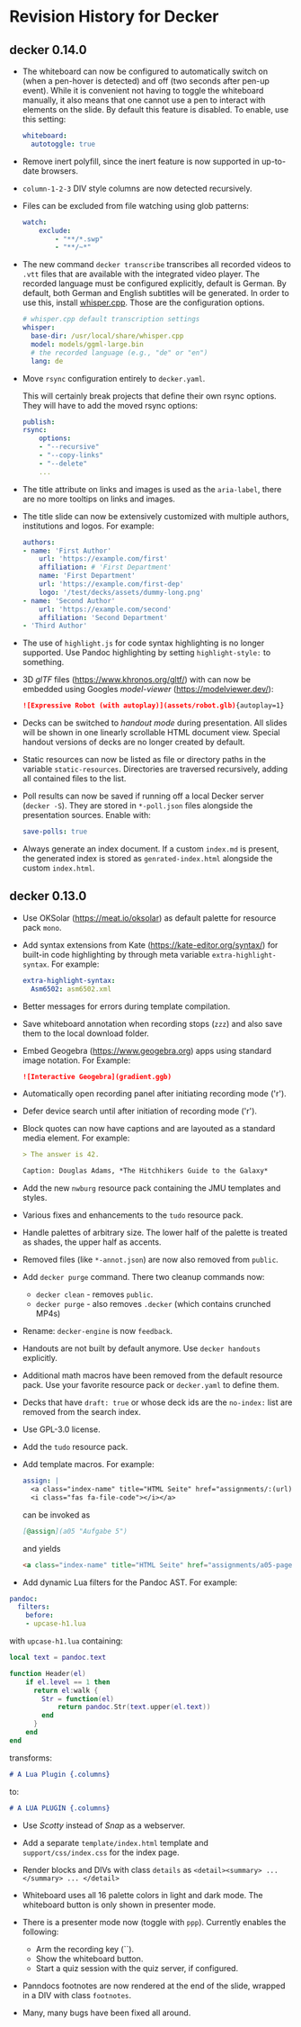 # Revision History for Decker

## decker 0.14.0

-   The whiteboard can now be configured to automatically switch on 
    (when a pen-hover is detected) and off (two seconds after pen-up event).
    While it is convenient not having to toggle the whiteboard manually, it
    also means that one cannot use a pen to interact with elements on the slide.
    By default this feature is disabled. To enable, use this setting:

    ``` yaml
    whiteboard:
      autotoggle: true
    ```

-   Remove inert polyfill, since the inert feature is now supported in
    up-to-date browsers.

-   `column-1-2-3` DIV style columns are now detected recursively.

-   Files can be excluded from file watching using glob patterns:

    ``` yaml
    watch:
        exclude: 
            - "**/*.swp"
            - "**/~*"
    ```

-   The new command `decker transcribe` transcribes all recorded videos to
    `.vtt` files that are available with the integrated video player. The
    recorded language must be configured explicitly, default is German. By default,
    both German and English subtitles will be generated. In order to use this,
    install [whisper.cpp](https://github.com/ggerganov/whisper.cpp). Those are the configuration options.

    ``` yaml
    # whisper.cpp default transcription settings
    whisper:
      base-dir: /usr/local/share/whisper.cpp
      model: models/ggml-large.bin
      # the recorded language (e.g., "de" or "en")
      lang: de 
    ```

-   Move `rsync` configuration entirely to `decker.yaml`.

    This will certainly break projects that define their own rsync options. They
    will have to add the moved rsync options:

    ``` yaml
    publish:
    rsync:
        options:
        - "--recursive"
        - "--copy-links"
        - "--delete"
        ...
    ```

-   The title attribute on links and images is used as the `aria-label`, there
    are no more tooltips on links and images.

-   The title slide can now be extensively customized with multiple authors,
    institutions and logos. For example:

    ``` yaml
    authors:
    - name: 'First Author'
        url: 'https://example.com/first'
        affiliation: # 'First Department'
        name: 'First Department'
        url: 'https://example.com/first-dep'
        logo: '/test/decks/assets/dummy-long.png'
    - name: 'Second Author'
        url: 'https://example.com/second'
        affiliation: 'Second Department'
    - 'Third Author'
    ```

-   The use of `highlight.js` for code syntax highlighting is no longer
    supported. Use Pandoc highlighting by setting `highlight-style:` to
    something.

-   3D *glTF* files (https://www.khronos.org/gltf/) with can now be embedded
    using Googles *model-viewer* (https://modelviewer.dev/):

    ``` md
    ![Expressive Robot (with autoplay)](assets/robot.glb){autoplay=1}
    ```

-   Decks can be switched to *handout mode* during presentation. All slides will
    be shown in one linearly scrollable HTML document view. Special handout
    versions of decks are no longer created by default.

-   Static resources can now be listed as file or directory paths in the
    variable `static-resources`. Directories are traversed recursively, adding
    all contained files to the list.

-   Poll results can now be saved if running off a local Decker server
    (`decker -S`). They are stored in `*-poll.json` files alongside the
    presentation sources. Enable with:

    ``` yaml
    save-polls: true
    ```

-   Always generate an index document. If a custom `index.md` is present, the
    generated index is stored as `genrated-index.html` alongside the custom
    `index.html`.

## decker 0.13.0

-   Use OKSolar (https://meat.io/oksolar) as default palette for resource pack
    `mono`.

-   Add syntax extensions from Kate (https://kate-editor.org/syntax/) for
    built-in code highlighting by through meta variable
    `extra-highlight-syntax`. For example:

    ``` yaml
    extra-highlight-syntax:
      Asm6502: asm6502.xml
    ```

-   Better messages for errors during template compilation.

-   Save whiteboard annotation when recording stops (`zzz`) and also save them
    to the local download folder.

-   Embed Geogebra (https://www.geogebra.org) apps using standard image
    notation. For Example:

    ``` markdown
    ![Interactive Geogebra](gradient.ggb)
    ```

-   Automatically open recording panel after initiating recording mode ('r').

-   Defer device search until after initiation of recording mode ('r').

-   Block quotes can now have captions and are layouted as a standard media
    element. For example:

    ``` markdown
    > The answer is 42.

    Caption: Douglas Adams, *The Hitchhikers Guide to the Galaxy*
    ```

-   Add the new `nwburg` resource pack containing the JMU templates and styles.

-   Various fixes and enhancements to the `tudo` resource pack.

-   Handle palettes of arbitrary size. The lower half of the palette is treated
    as shades, the upper half as accents.

-   Removed files (like `*-annot.json`) are now also removed from `public`.

-   Add `decker purge` command. There two cleanup commands now:

    -   `decker clean` - removes `public`.
    -   `decker purge` - also removes `.decker` (which contains crunched MP4s)

-   Rename: `decker-engine` is now `feedback`.

-   Handouts are not built by default anymore. Use `decker handouts` explicitly.

-   Additional math macros have been removed from the default resource pack. Use
    your favorite resource pack or `decker.yaml` to define them.

-   Decks that have `draft: true` or whose deck ids are the `no-index:` list are
    removed from the search index.

-   Use GPL-3.0 license.

-   Add the `tudo` resource pack.

-   Add template macros. For example:

    ``` yaml
    assign: |
      <a class="index-name" title="HTML Seite" href="assignments/:(url)-page.html">:(title)
      <i class="fas fa-file-code"></i></a>
    ```

    can be invoked as

    ``` markdown
    [@assign](a05 "Aufgabe 5")
    ```

    and yields

    ``` markdown
    <a class="index-name" title="HTML Seite" href="assignments/a05-page.html">Aufgabe 5<i class="fas fa-file-code"></i></a>
    ```

-   Add dynamic Lua filters for the Pandoc AST. For example:

``` yaml
pandoc:
  filters:
    before:
    - upcase-h1.lua
```

with `upcase-h1.lua` containing:

``` lua
local text = pandoc.text

function Header(el)
    if el.level == 1 then
      return el:walk {
        Str = function(el)
            return pandoc.Str(text.upper(el.text))
        end
      }
    end
end
```

transforms:

``` markdown
# A Lua Plugin {.columns}
```

to:

``` markdown
# A LUA PLUGIN {.columns}
```

-   Use *Scotty* instead of *Snap* as a webserver.

-   Add a separate `template/index.html` template and `support/css/index.css`
    for the index page.

-   Render blocks and DIVs with class `details` as
    `<detail><summary> ... </summary> ... </detail>`

-   Whiteboard uses all 16 palette colors in light and dark mode. The whiteboard
    button is only shown in presenter mode.

-   There is a presenter mode now (toggle with `ppp`). Currently enables the
    following:

    -   Arm the recording key (\`\`).
    -   Show the whiteboard button.
    -   Start a quiz session with the quiz server, if configured.

-   Panndocs footnotes are now rendered at the end of the slide, wrapped in a
    DIV with class `footnotes`.

-   Many, many bugs have been fixed all around.
